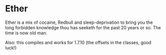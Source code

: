 # Ether
Ether is a mix of cocaine, Redbull and sleep-deprivation to bring you the long forbidden knowledge thou has seeketh for the past 20 years or so. The time is now old man.

Also: this compiles and works for 1.7.10 (the offsets in the classes, good luck!)